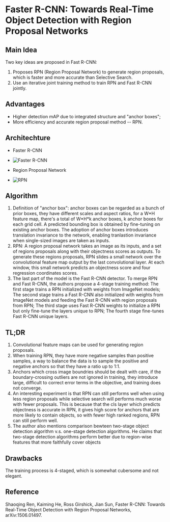 # Faster R-CNN: Towards Real-Time Object Detection with Region Proposal Networks

## Main Idea
Two key ideas are proposed in Fast R-CNN:

1. Proposes RPN (Region Proposal Network) to generate region proposals, which is faster and more accurate than Selective Search.
2. Use an iterative joint training method to train RPN and Fast R-CNN jointly.

## Advantages
- Higher detection mAP due to integrated structure and "anchor boxes";
- More efficiency and accurate region proposal method -- RPN.

## Architechture
- Faster R-CNN
- 
  ![Faster R-CNN](https://raw.githubusercontent.com/sunshineatnoon/Paper-Collection/master/images/faster-rcnn.png)

- Region Proposal Network
- 
  ![RPN](https://raw.githubusercontent.com/sunshineatnoon/Paper-Collection/master/images/RPN.png)

## Algorithm

1. Definition of "anchor box": anchor boxes can be regarded as a bunch of prior boxes, they have different scales and aspect ratios, for a W\*H feature map, there's a total of W\*H\*k anchor boxes, k anchor boxes for each grid cell. A predicted bounding box is obtained by fine-tuning on existing anchor boxes. The adoption of anchor boxes introduces translation invariance to the network, enabling tranlastion invariance when single-sized images are taken as inputs.
2. RPN: A region proposal network takes an image as its inputs, and a set of regions proposals along with their objectness scores as outputs. To generate these regions proposals, RPN slides a small network over the convolutional feature map output by the last convolutional layer. At each window, this small network predicts an objectness score and four regression coordinates scores.
3. The last part of the model is the Fast R-CNN detector. To merge RPN and Fast R-CNN, the authors propose a 4-stage training method: The first stage trains a RPN initialized with weights from ImageNet models; The second stage trains a Fast R-CNN also initialized with weights from ImageNet models and feeding the Fast R-CNN with region proposals from RPN; The third stage uses Fast R-CNN weights to initialize a RPN but only fine-tune the layers unique to RPN; The fourth stage fine-tunes Fast R-CNN unique layers.

## TL;DR

1. Convolutional feature maps can be used for generating region proposals.
2. When training RPN, they have more negative samples than positive samples, a way to balance the data is to sample the positive and negative anchors so that they have a ratio up to 1:1.
3. Anchors which cross image boundries should be dealt with care, if the boundary-crossing outliers are not ignored in training, they introduce large, difficult to correct error terms in the objective, and training does not converge.
4. An interesting experiment is that RPN can still performs well when using less region proposals while selective search will performs much worse with fewer proposals. This is because that the cls layer which predicts objectness is accurate in RPN, it gives high score for anchors that are more likely to contain objects, so with fewer high ranked regions, RPN can still perform well.
5. The author also mentions comparison bewteen two-stage object detection algorithm v.s. one-stage detection algorithms. He claims that two-stage detection algorithms perform better due to region-wise features that more faithfully cover objects

## Drawbacks
The training process is 4-staged, which is somewhat cubersome and not elegant.

## Reference
Shaoqing Ren, Kaiming He, Ross Girshick, Jian Sun, Faster R-CNN: Towards Real-Time Object Detection with Region Proposal Networks, arXiv:1506.01497.
